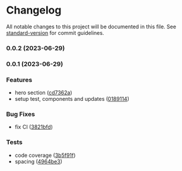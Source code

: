 # Changelog

All notable changes to this project will be documented in this file. See [standard-version](https://github.com/conventional-changelog/standard-version) for commit guidelines.

### 0.0.2 (2023-06-29)

### 0.0.1 (2023-06-29)


### Features

* hero section ([cd7362a](https://github.com/qwerqy/canvas-blocks/commit/cd7362af9f86a9866f56844a29a0f1aba92c91ab))
* setup test, components and updates ([0189114](https://github.com/qwerqy/canvas-blocks/commit/01891140a1cd0475872be359e892a731c42448b6))


### Bug Fixes

* fix CI ([3821bfd](https://github.com/qwerqy/canvas-blocks/commit/3821bfd2e0ba6c84fb35eb61e9e6d935cd549d15))


### Tests

* code coverage ([3b5f91f](https://github.com/qwerqy/canvas-blocks/commit/3b5f91fc26e784e13733d266b489f7303d5bf234))
* spacing ([4964be3](https://github.com/qwerqy/canvas-blocks/commit/4964be389b7adc5c4918f458934b7ae49ef511de))
